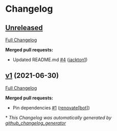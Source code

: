 # Changelog

## [Unreleased](https://github.com/tj-actions/gql-inpector/tree/HEAD)

[Full Changelog](https://github.com/tj-actions/gql-inpector/compare/v1...HEAD)

**Merged pull requests:**

- Updated README.md [\#4](https://github.com/tj-actions/gql-inpector/pull/4) ([jackton1](https://github.com/jackton1))

## [v1](https://github.com/tj-actions/gql-inpector/tree/v1) (2021-06-30)

[Full Changelog](https://github.com/tj-actions/gql-inpector/compare/be6323e9a31ae89113c007f45e2cd9be32854bc0...v1)

**Merged pull requests:**

- Pin dependencies [\#1](https://github.com/tj-actions/gql-inpector/pull/1) ([renovate[bot]](https://github.com/apps/renovate))



\* *This Changelog was automatically generated by [github_changelog_generator](https://github.com/github-changelog-generator/github-changelog-generator)*
